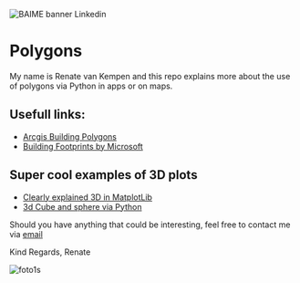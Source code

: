 ![BAIME banner Linkedin](https://user-images.githubusercontent.com/47600826/73174265-9c3c5e80-4107-11ea-858b-c2c9f5304729.png)

# Polygons

My name is Renate van Kempen and this repo explains more about the use of polygons via Python in apps or on maps.

## Usefull links:

- [Arcgis Building Polygons](https://developers.arcgis.com/javascript/latest/sample-code/visualization-buildings-3d/index.html)
- [Building Footprints by Microsoft](https://www.microsoft.com/en-us/maps/building-footprints)

## Super cool examples of 3D plots
- [Clearly explained 3D in MatplotLib](https://jakevdp.github.io/PythonDataScienceHandbook/04.12-three-dimensional-plotting.html)
- [3d Cube and sphere via Python](https://python-decompiler.com/article/2012-06/python-matplotlib-plotting-a-3d-cube-a-sphere-and-a-vector)


Should you have anything that could be interesting, feel free to contact me via [email](renate@baime.nl)

Kind Regards, Renate

![foto1s](https://user-images.githubusercontent.com/47600826/73173281-4f578880-4105-11ea-8862-4c54a530e7f4.jpg)
